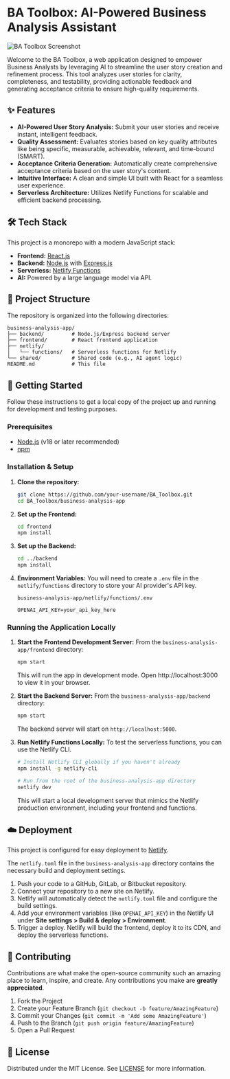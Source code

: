 # BA Toolbox: AI-Powered Business Analysis Assistant

![BA Toolbox Screenshot](https://i.imgur.com/rG4Q2uT.png)

Welcome to the BA Toolbox, a web application designed to empower Business Analysts by leveraging AI to streamline the user story creation and refinement process. This tool analyzes user stories for clarity, completeness, and testability, providing actionable feedback and generating acceptance criteria to ensure high-quality requirements.

## ✨ Features

* **AI-Powered User Story Analysis:** Submit your user stories and receive instant, intelligent feedback.
* **Quality Assessment:** Evaluates stories based on key quality attributes like being specific, measurable, achievable, relevant, and time-bound (SMART).
* **Acceptance Criteria Generation:** Automatically create comprehensive acceptance criteria based on the user story's content.
* **Intuitive Interface:** A clean and simple UI built with React for a seamless user experience.
* **Serverless Architecture:** Utilizes Netlify Functions for scalable and efficient backend processing.

## 🛠️ Tech Stack

This project is a monorepo with a modern JavaScript stack:

* **Frontend:** [React.js](https://reactjs.org/)
* **Backend:** [Node.js](https://nodejs.org/) with [Express.js](https://expressjs.com/)
* **Serverless:** [Netlify Functions](https://www.netlify.com/products/functions/)
* **AI:** Powered by a large language model via API.

## 📂 Project Structure

The repository is organized into the following directories:

```text
business-analysis-app/
├── backend/         # Node.js/Express backend server
├── frontend/        # React frontend application
├── netlify/
│   └── functions/   # Serverless functions for Netlify
└── shared/          # Shared code (e.g., AI agent logic)
README.md            # This file
```

## 🚀 Getting Started

Follow these instructions to get a local copy of the project up and running for development and testing purposes.

### Prerequisites

* [Node.js](https://nodejs.org/en/download/) (v18 or later recommended)
* [npm](https://www.npmjs.com/get-npm)

### Installation & Setup

1.  **Clone the repository:**
    ```sh
    git clone https://github.com/your-username/BA_Toolbox.git
    cd BA_Toolbox/business-analysis-app
    ```

2.  **Set up the Frontend:**
    ```sh
    cd frontend
    npm install
    ```

3.  **Set up the Backend:**
    ```sh
    cd ../backend
    npm install
    ```

4.  **Environment Variables:**
    You will need to create a `.env` file in the `netlify/functions` directory to store your AI provider's API key.
    
    `business-analysis-app/netlify/functions/.env`
    ```
    OPENAI_API_KEY=your_api_key_here
    ```

### Running the Application Locally

1.  **Start the Frontend Development Server:**
    From the `business-analysis-app/frontend` directory:
    ```sh
    npm start
    ```
    This will run the app in development mode. Open http://localhost:3000 to view it in your browser.

2.  **Start the Backend Server:**
    From the `business-analysis-app/backend` directory:
    ```sh
    npm start
    ```
    The backend server will start on `http://localhost:5000`.

3.  **Run Netlify Functions Locally:**
    To test the serverless functions, you can use the Netlify CLI.
    ```sh
    # Install Netlify CLI globally if you haven't already
    npm install -g netlify-cli

    # Run from the root of the business-analysis-app directory
    netlify dev
    ```
    This will start a local development server that mimics the Netlify production environment, including your frontend and functions.

## ☁️ Deployment

This project is configured for easy deployment to [Netlify](https://www.netlify.com/).

The `netlify.toml` file in the `business-analysis-app` directory contains the necessary build and deployment settings.

1.  Push your code to a GitHub, GitLab, or Bitbucket repository.
2.  Connect your repository to a new site on Netlify.
3.  Netlify will automatically detect the `netlify.toml` file and configure the build settings.
4.  Add your environment variables (like `OPENAI_API_KEY`) in the Netlify UI under **Site settings > Build & deploy > Environment**.
5.  Trigger a deploy. Netlify will build the frontend, deploy it to its CDN, and deploy the serverless functions.

## 🤝 Contributing

Contributions are what make the open-source community such an amazing place to learn, inspire, and create. Any contributions you make are **greatly appreciated**.

1.  Fork the Project
2.  Create your Feature Branch (`git checkout -b feature/AmazingFeature`)
3.  Commit your Changes (`git commit -m 'Add some AmazingFeature'`)
4.  Push to the Branch (`git push origin feature/AmazingFeature`)
5.  Open a Pull Request

## 📜 License

Distributed under the MIT License. See [LICENSE](LICENSE) for more information.